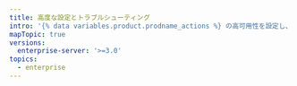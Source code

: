 ```yaml
---
title: 高度な設定とトラブルシューティング
intro: '{% data variables.product.prodname_actions %} の高可用性を設定し、{% data variables.product.prodname_ghe_server %} で {% data variables.product.prodname_actions %} のトラブルシューティングを行います。'
mapTopic: true
versions:
  enterprise-server: '>=3.0'
topics:
  - enterprise
---
```


